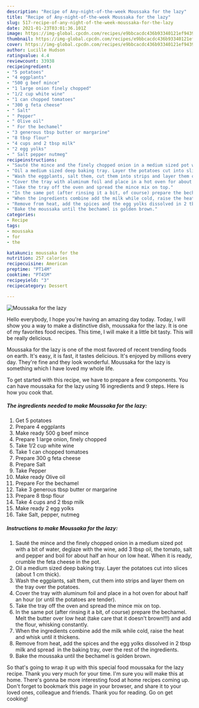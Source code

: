 ```yaml
---
description: "Recipe of Any-night-of-the-week Moussaka for the lazy"
title: "Recipe of Any-night-of-the-week Moussaka for the lazy"
slug: 517-recipe-of-any-night-of-the-week-moussaka-for-the-lazy
date: 2021-01-23T03:01:36.101Z
image: https://img-global.cpcdn.com/recipes/e9bbcacdc436b93340121ef943950be8/680x482cq70/moussaka-for-the-lazy-recipe-main-photo.jpg
thumbnail: https://img-global.cpcdn.com/recipes/e9bbcacdc436b93340121ef943950be8/680x482cq70/moussaka-for-the-lazy-recipe-main-photo.jpg
cover: https://img-global.cpcdn.com/recipes/e9bbcacdc436b93340121ef943950be8/680x482cq70/moussaka-for-the-lazy-recipe-main-photo.jpg
author: Lucille Hudson
ratingvalue: 4.4
reviewcount: 33938
recipeingredient:
- "5 potatoes"
- "4 eggplants"
- "500 g beef mince"
- "1 large onion finely chopped"
- "1/2 cup white wine"
- "1 can chopped tomatoes"
- "300 g feta cheese"
- " Salt"
- " Pepper"
- " Olive oil"
- " For the bechamel"
- "3 generous tbsp butter or margarine"
- "8 tbsp flour"
- "4 cups and 2 tbsp milk"
- "2 egg yolks"
- " Salt pepper nutmeg"
recipeinstructions:
- "Sauté the mince and the finely chopped onion in a medium sized pot with a bit of water, deglaze with the wine, add 3 tbsp oil, the tomato, salt and pepper and boil for about half an hour on low heat. When it is ready, crumble the feta cheese in the pot."
- "Oil a medium sized deep baking tray. Layer the potatoes cut into slices (about 1 cm thick)."
- "Wash the eggplants, salt them, cut them into strips and layer them on the tray over the potatoes."
- "Cover the tray with aluminum foil and place in a hot oven for about half an hour (or until the potatoes are tender)."
- "Take the tray off the oven and spread the mince mix on top."
- "In the same pot (after rinsing it a bit, of course) prepare the bechamel. Melt the butter over low heat (take care that it doesn&#39;t brown!!!) and add the flour, whisking constantly."
- "When the ingredients combine add the milk while cold, raise the heat and whisk until it thickens."
- "Remove from heat, add the spices and the egg yolks dissolved in 2 tbsp milk and spread  in the baking tray, over the rest of the ingredients."
- "Bake the moussaka until the bechamel is golden brown."
categories:
- Recipe
tags:
- moussaka
- for
- the

katakunci: moussaka for the 
nutrition: 257 calories
recipecuisine: American
preptime: "PT14M"
cooktime: "PT45M"
recipeyield: "3"
recipecategory: Dessert

---
```



![Moussaka for the lazy](https://img-global.cpcdn.com/recipes/e9bbcacdc436b93340121ef943950be8/680x482cq70/moussaka-for-the-lazy-recipe-main-photo.jpg)

Hello everybody, I hope you're having an amazing day today. Today, I will show you a way to make a distinctive dish, moussaka for the lazy. It is one of my favorites food recipes. This time, I will make it a little bit tasty. This will be really delicious.

Moussaka for the lazy is one of the most favored of recent trending foods on earth. It's easy, it is fast, it tastes delicious. It's enjoyed by millions every day. They're fine and they look wonderful. Moussaka for the lazy is something which I have loved my whole life.




To get started with this recipe, we have to prepare a few components. You can have moussaka for the lazy using 16 ingredients and 9 steps. Here is how you cook that.

<!--inarticleads1-->

##### The ingredients needed to make Moussaka for the lazy:

1. Get 5 potatoes
1. Prepare 4 eggplants
1. Make ready 500 g beef mince
1. Prepare 1 large onion, finely chopped
1. Take 1/2 cup white wine
1. Take 1 can chopped tomatoes
1. Prepare 300 g feta cheese
1. Prepare  Salt
1. Take  Pepper
1. Make ready  Olive oil
1. Prepare  For the bechamel
1. Take 3 generous tbsp butter or margarine
1. Prepare 8 tbsp flour
1. Take 4 cups and 2 tbsp milk
1. Make ready 2 egg yolks
1. Take  Salt, pepper, nutmeg




<!--inarticleads2-->

##### Instructions to make Moussaka for the lazy:

1. Sauté the mince and the finely chopped onion in a medium sized pot with a bit of water, deglaze with the wine, add 3 tbsp oil, the tomato, salt and pepper and boil for about half an hour on low heat. When it is ready, crumble the feta cheese in the pot.
1. Oil a medium sized deep baking tray. Layer the potatoes cut into slices (about 1 cm thick).
1. Wash the eggplants, salt them, cut them into strips and layer them on the tray over the potatoes.
1. Cover the tray with aluminum foil and place in a hot oven for about half an hour (or until the potatoes are tender).
1. Take the tray off the oven and spread the mince mix on top.
1. In the same pot (after rinsing it a bit, of course) prepare the bechamel. Melt the butter over low heat (take care that it doesn&#39;t brown!!!) and add the flour, whisking constantly.
1. When the ingredients combine add the milk while cold, raise the heat and whisk until it thickens.
1. Remove from heat, add the spices and the egg yolks dissolved in 2 tbsp milk and spread  in the baking tray, over the rest of the ingredients.
1. Bake the moussaka until the bechamel is golden brown.




So that's going to wrap it up with this special food moussaka for the lazy recipe. Thank you very much for your time. I'm sure you will make this at home. There's gonna be more interesting food at home recipes coming up. Don't forget to bookmark this page in your browser, and share it to your loved ones, colleague and friends. Thank you for reading. Go on get cooking!
